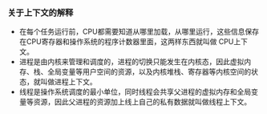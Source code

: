 ### 关于上下文的解释

* 在每个任务运行前，CPU都需要知道从哪里加载，从哪里运行，这些信息保存在CPU寄存器和操作系统的程序计数器里面，这两样东西就叫做 CPU上下文。
* 进程是由内核来管理和调度的，进程的切换只能发生在内核态，因此虚拟内存、栈、全局变量等用户空间的资源，以及内核堆栈、寄存器等内核空间的状态，就叫做进程上下文。
* 线程是操作系统调度的最小单位，同时线程会共享父进程的虚拟内存和全局变量等资源，因此父进程的资源加上线上自己的私有数据就叫做线程上下文。

